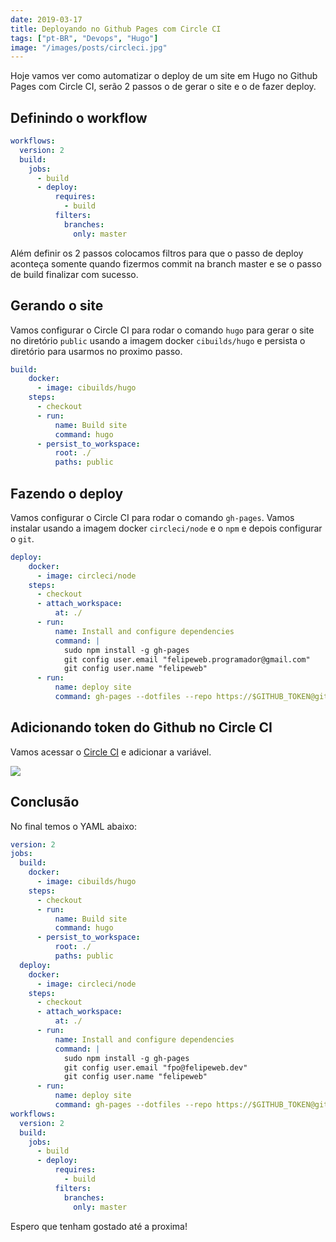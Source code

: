 ```yaml
---
date: 2019-03-17
title: Deployando no Github Pages com Circle CI
tags: ["pt-BR", "Devops", "Hugo"]
image: "/images/posts/circleci.jpg"
---
```


Hoje vamos ver como automatizar o deploy de um site em Hugo no Github Pages com Circle CI, serão 2 passos o de gerar o site e o de fazer deploy.

## Definindo o workflow

```yaml
workflows:
  version: 2
  build:
    jobs:
      - build
      - deploy:
          requires:
            - build
          filters:
            branches:
              only: master
```

Além definir os 2 passos colocamos filtros para que o passo de deploy aconteça somente quando fizermos commit na branch master e se o passo de build finalizar com sucesso.

## Gerando o site

Vamos configurar o Circle CI para rodar o comando `hugo` para gerar o site no diretório `public` usando a imagem docker `cibuilds/hugo` e persista o diretório para usarmos no proximo passo.

```yaml
build:
    docker:
      - image: cibuilds/hugo
    steps:
      - checkout
      - run:
          name: Build site
          command: hugo
      - persist_to_workspace:
          root: ./
          paths: public
```

## Fazendo o deploy

Vamos configurar o Circle CI para rodar o comando `gh-pages`. Vamos instalar usando a imagem docker `circleci/node` e o `npm` e depois configurar o `git`.

```yaml
deploy:
    docker:
      - image: circleci/node
    steps:
      - checkout
      - attach_workspace:
          at: ./
      - run:
          name: Install and configure dependencies
          command: |
            sudo npm install -g gh-pages
            git config user.email "felipeweb.programador@gmail.com"
            git config user.name "felipeweb"
      - run:
          name: deploy site
          command: gh-pages --dotfiles --repo https://$GITHUB_TOKEN@github.com/felipeweb/felipeweb.dev.git --message "[skip ci] update site" --dist ./public
```

## Adicionando token do Github no Circle CI

Vamos acessar o [Circle CI](https://circleci.com/gh/felipeweb/felipeweb.dev/edit#env-vars) e adicionar a variável.

![](/img/circleci.png)

## Conclusão

No final temos o YAML abaixo:

```yaml
version: 2
jobs:
  build:
    docker:
      - image: cibuilds/hugo
    steps:
      - checkout
      - run:
          name: Build site
          command: hugo
      - persist_to_workspace:
          root: ./
          paths: public
  deploy:
    docker:
      - image: circleci/node
    steps:
      - checkout
      - attach_workspace:
          at: ./
      - run:
          name: Install and configure dependencies
          command: |
            sudo npm install -g gh-pages
            git config user.email "fpo@felipeweb.dev"
            git config user.name "felipeweb"
      - run:
          name: deploy site
          command: gh-pages --dotfiles --repo https://$GITHUB_TOKEN@github.com/felipeweb/felipeweb.dev.git --message "[skip ci] update site" --dist ./public
workflows:
  version: 2
  build:
    jobs:
      - build
      - deploy:
          requires:
            - build
          filters:
            branches:
              only: master
```

Espero que tenham gostado até a proxima!